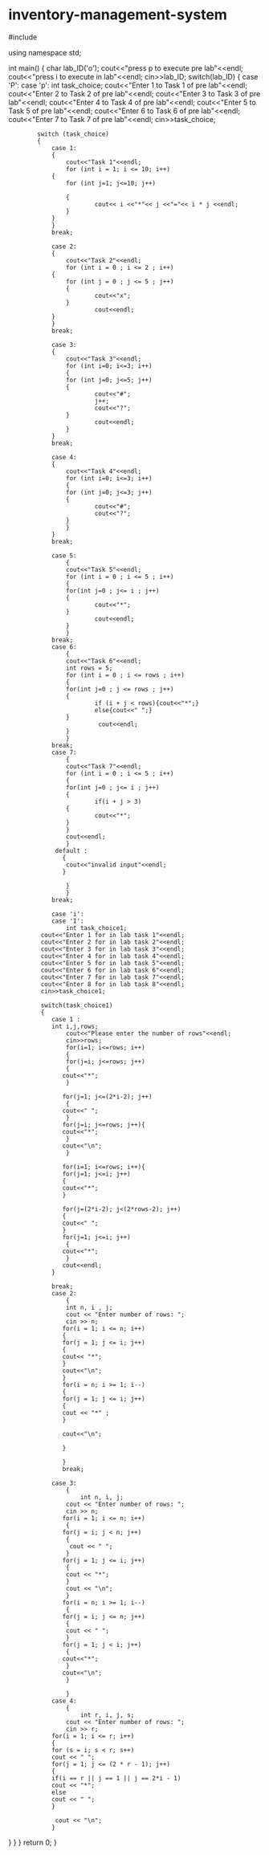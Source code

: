 # inventory-management-system

#include <iostream>

using namespace std;

int main()
{
    char lab_ID('o');
    cout<<"press p to execute pre lab"<<endl;
    cout<<"press i to execute in lab"<<endl;
    cin>>lab_ID;
    switch(lab_ID)
    {
        case 'P':
        case 'p':
             int task_choice;
            cout<<"Enter 1 to Task 1 of pre lab"<<endl;
            cout<<"Enter 2 to Task 2 of pre lab"<<endl;
            cout<<"Enter 3 to Task 3 of pre lab"<<endl;
            cout<<"Enter 4 to Task 4 of pre lab"<<endl;
            cout<<"Enter 5 to Task 5 of pre lab"<<endl;
            cout<<"Enter 6 to Task 6 of pre lab"<<endl;
            cout<<"Enter 7 to Task 7 of pre lab"<<endl;
            cin>>task_choice;

            switch (task_choice)
            {
                case 1:
                {
                    cout<<"Task 1"<<endl;
                    for (int i = 1; i <= 10; i++)
                {
                    for (int j=1; j<=10; j++)

                    {
                            cout<< i <<"*"<< j <<"="<< i * j <<endl;
                    }
                }
                }
                break;

                case 2:
                {
                    cout<<"Task 2"<<endl;
                    for (int i = 0 ; i <= 2 ; i++)
                {
                    for (int j = 0 ; j <= 5 ; j++)
                    {
                            cout<<"x";
                    }
                            cout<<endl;
                }
                }
                break;

                case 3:
                {
                    cout<<"Task 3"<<endl;
                    for (int i=0; i<=3; i++)
                    {
                    for (int j=0; j<=5; j++)
                    {
                            cout<<"#";
                            j++;
                            cout<<"?";
                    }
                            cout<<endl;
                    }
                }
                break;

                case 4:
                {
                    cout<<"Task 4"<<endl;
                    for (int i=0; i<=3; i++)
                    {
                    for (int j=0; j<=3; j++)
                    {
                            cout<<"#";
                            cout<<"?";
                    }
                    }
                }
                break;

                case 5:
                    {
                    cout<<"Task 5"<<endl;
                    for (int i = 0 ; i <= 5 ; i++)
                    {
                    for(int j=0 ; j<= i ; j++)
                    {
                            cout<<"*";
                    }
                            cout<<endl;
                    }
                    }
                break;
                case 6:
                    {
                    cout<<"Task 6"<<endl;
                    int rows = 5;
                    for (int i = 0 ; i <= rows ; i++)
                    {
                    for(int j=0 ; j <= rows ; j++)
                    {
                            if (i + j < rows){cout<<"*";}
                            else{cout<<" ";}
                    }
                             cout<<endl;
                    }
                    }
                break;
                case 7:
                    {
                    cout<<"Task 7"<<endl;
                    for (int i = 0 ; i <= 5 ; i++)
                    {
                    for(int j=0 ; j<= i ; j++)
                    {
                            if(i + j > 3)
                    {
                            cout<<"*";
                    }
                    }
                    cout<<endl;
                    }
                 default :
                   {
                    cout<<"invalid input"<<endl;
                   }

                    }
                    }
                break;

                case 'i':
                case 'I':
                    int task_choice1;
             cout<<"Enter 1 for in lab task 1"<<endl;
             cout<<"Enter 2 for in lab task 2"<<endl;
             cout<<"Enter 3 for in lab task 3"<<endl;
             cout<<"Enter 4 for in lab task 4"<<endl;
             cout<<"Enter 5 for in lab task 5"<<endl;
             cout<<"Enter 6 for in lab task 6"<<endl;
             cout<<"Enter 7 for in lab task 7"<<endl;
             cout<<"Enter 8 for in lab task 8"<<endl;
             cin>>task_choice1;

             switch(task_choice1)
             {
                case 1 :
                int i,j,rows;
                    cout<<"Please enter the number of rows"<<endl;
                    cin>>rows;
                    for(i=1; i<=rows; i++)
                    {
                    for(j=i; j<=rows; j++)
                    {
                   cout<<"*";
                    }

                   for(j=1; j<=(2*i-2); j++)
                    {
                   cout<<" ";
                    }
                   for(j=i; j<=rows; j++){
                   cout<<"*";
                    }
                   cout<<"\n";
                    }

                   for(i=1; i<=rows; i++){
                   for(j=1; j<=i; j++)
                   {
                   cout<<"*";
                   }

                   for(j=(2*i-2); j<(2*rows-2); j++)
                   {
                   cout<<" ";
                   }
                   for(j=1; j<=i; j++)
                    {
                   cout<<"*";
                    }
                   cout<<endl;
                }

                break;
                case 2:
                    {
                    int n, i , j;
                    cout << "Enter number of rows: ";
                    cin >> n;
                   for(i = 1; i <= n; i++)
                   {
                   for(j = 1; j <= i; j++)
                   {
                   cout<< "*";
                   }
                   cout<<"\n";
                   }
                   for(i = n; i >= 1; i--)
                   {
                   for(j = 1; j <= i; j++)
                   {
                   cout << "*" ;
                   }

                   cout<<"\n";

                   }

                   }
                   break;

                case 3:
                    {
                        int n, i, j;
                    cout << "Enter number of rows: ";
                    cin >> n;
                   for(i = 1; i <= n; i++)
                    {
                   for(j = i; j < n; j++)
                    {
                     cout << " ";
                    }
                   for(j = 1; j <= i; j++)
                    {
                    cout << "*";
                    }
                    cout << "\n";
                    }
                   for(i = n; i >= 1; i--)
                    {
                   for(j = i; j <= n; j++)
                    {
                    cout << " ";
                    }
                   for(j = 1; j < i; j++)
                    {
                   cout<<"*";
                    }
                   cout<<"\n";
                    }

                    }
                case 4:
                    {
                        int r, i, j, s;
                    cout << "Enter number of rows: ";
                    cin >> r;
                for(i = 1; i <= r; i++)
                {
                for (s = i; s < r; s++)
                cout << " ";
                for(j = 1; j <= (2 * r - 1); j++)
                {
                if(i == r || j == 1 || j == 2*i - 1)
                cout << "*";
                else
                cout << " ";
                }

                 cout << "\n";
                }

}
}
}
return 0;
}
